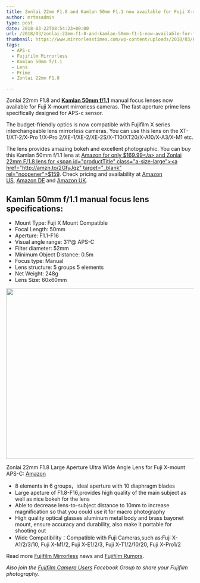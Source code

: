 ```yaml
---
title: Zonlai 22mm F1.8 and Kamlan 50mm F1.1 now available for Fuji X-mount
author: mrtmsadmin
type: post
date: 2018-03-22T08:54:23+00:00
url: /2018/03/zonlai-22mm-f1-8-and-kamlan-50mm-f1-1-now-available-for-fuji-x-mount/
thumbnail: https://www.mirrorlesstimes.com/wp-content/uploads/2018/03/Kamlan-50mmf1.1-manual-focus-lens-for-Fuji-X-mount.jpg
tags:
  - APS-c
  - Fujifilm Mirrorless
  - Kamlan 50mm f/1.1
  - Lens
  - Prime
  - Zonlai 22mm F1.8

---
```

Zonlai 22mm F1.8 and [**Kamlan 50mm f/1.1**][1] manual focus lenses now available for Fuji X-mount mirrorless cameras. The fast aperture prime lens specifically designed for APS-c sensor.

The budget-friendly optics is now compatible with Fujifilm X series interchangeable lens mirrorless cameras. You can use this lens on the XT-1/XT-2/X-Pro 1/X-Pro 2/XE-1/XE-2/XE-2S/X-T10/XT20/X-A10/X-A3/X-M1 etc.

The lens provides amazing bokeh and excellent photographic. You can buy this Kamlan 50mm f/1.1 lens at <a class="ext-link" title="" href="http://amzn.to/2DGfkcR" target="_blank" rel="external nofollow noopener" data-amzn-asin="B06XTBNBK6">Amazon for only $169.99</a> and Zonlai 22mm F/1.8 lens for <span id="productTitle" class="a-size-large"><a href="http://amzn.to/2GfyJqz" target="_blank" rel="noopener">$159</a>.</span> <span class="s1">Check pricing and availability at <a href="http://amzn.to/2DGfkcR">Amazon US</a>, <a href="http://amzn.to/2ptqsoA">Amazon DE</a> and <a href="http://amzn.to/2u7HwG3">Amazon UK</a>.</span><!--more-->

## Kamlan 50mm f/1.1 manual focus lens specifications:

  * Mount Type: Fuji X Mount Compatible
  * Focal Length: 50mm
  * Aperture: F1.1-F16
  * Visual angle range: 31°@ APS-C
  * Filter diameter: 52mm
  * Minimum Object Distance: 0.5m
  * Focus type: Manual
  * Lens structure: 5 groups 5 elements
  * Net Weight: 248g
  * Lens Size: 60x60mm

[<img class="aligncenter size-full wp-image-1851" src="https://i2.wp.com/www.mirrorlesstimes.com/wp-content/uploads/2018/03/zonlai-lesn-fuji.jpg?resize=600%2C458&#038;ssl=1" alt="" width="600" height="458" srcset="https://i2.wp.com/www.mirrorlesstimes.com/wp-content/uploads/2018/03/zonlai-lesn-fuji.jpg?w=900&ssl=1 900w, https://i2.wp.com/www.mirrorlesstimes.com/wp-content/uploads/2018/03/zonlai-lesn-fuji.jpg?resize=393%2C300&ssl=1 393w, https://i2.wp.com/www.mirrorlesstimes.com/wp-content/uploads/2018/03/zonlai-lesn-fuji.jpg?resize=768%2C586&ssl=1 768w" sizes="(max-width: 600px) 100vw, 600px" data-recalc-dims="1" />][2]

<span id="productTitle" class="a-size-large">Zonlai 22mm F1.8 Large Aperture Ultra Wide Angle Lens for Fuji X-mount APS-C: <a href="http://amzn.to/2GfyJqz" target="_blank" rel="noopener">Amazon</a></span>

<ul class="a-unordered-list a-vertical a-spacing-none">
  <li>
    <span class="a-list-item">8 elements in 6 groups，ideal aperture with 10 diaphragm blades</span>
  </li>
  <li>
    <span class="a-list-item">Large apeture of F1.8-F16,provides high quality of the main subject as well as nice bokeh for the lens</span>
  </li>
  <li>
    <span class="a-list-item">Able to decrease lens-to-subject distance to 10mm to increase magnification so that you could use it for macro photography</span>
  </li>
  <li>
    <span class="a-list-item">High quality optical glasses aluminum metal body and brass bayonet mount, ensure accuracy and durability, also make it portable for shooting out</span>
  </li>
  <li>
    <span class="a-list-item">Wide Compatibility：Compatible with Fuji Cameras,such as:Fuji X-A1/2/3/10, Fuji X-M1/2, Fuji X-E1/2/3, Fuji X-T1/2/10/20, Fuji X-Pro1/2</span>
  </li>
</ul>

Read more [Fujifilm Mirrorless][3] news and <a href="https://www.dailycameranews.com/tag/fujifilm-rumors/" target="_blank" rel="noopener">Fujifilm Rumors</a>.

_Also join the <a class="ext-link" title="" href="https://www.facebook.com/groups/978460185571041/" target="_blank" rel="external nofollow noopener">Fujifilm Camera Users</a> Facebook Group to share your Fujifilm photography._

 [1]: https://www.dailycameranews.com/tag/kamlan-sainsonic-50mm-f-1-1/
 [2]: https://i2.wp.com/www.mirrorlesstimes.com/wp-content/uploads/2018/03/zonlai-lesn-fuji.jpg?ssl=1
 [3]: https://www.mirrorlesstimes.com/tag/fujifilm-mirrorless/